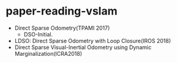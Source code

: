 # paper-reading-vslam
- Direct Sparse Odometry(TPAMI 2017)
  - DSO-Initial.
- LDSO: Direct Sparse Odometry with Loop Closure(IROS 2018)
- Direct Sparse Visual-Inertial Odometry using Dynamic Marginalization(ICRA2018)